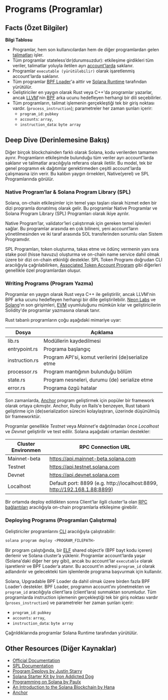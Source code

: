 # Programs (Programlar)

## Facts (Özet Bilgiler)

**Bilgi Tablosu**
- Programlar, hem son kullanıcılardan hem de diğer programlardan gelen [talimatları](./transactions) işler.
- Tüm programlar stateless’dır(durumsuzdur): etkileşime girdikleri tüm veriler, talimatlar yoluyla iletilen ayrı [account'larda](./accounts.md) saklanır.
- Programlar `executable (yürütülebilir)` olarak işaretlenmiş account'larda saklanır.
- Tüm programlar [BPF Loader](https://docs.solana.com/developing/runtime-facilities/programs#bpf-loader)'a aittir ve [Solana Runtime](https://docs.solana.com/developing/programming-model/runtime) tarafından yürütülür.
- Geliştiriciler en yaygın olarak Rust veya C++'da programlar yazarlar, ancak [LLVM](https://llvm.org/)'nin [BPF](https://en.wikipedia.org/wiki/Berkeley_Packet_Filter) arka ucunu hedefleyen herhangi bir dili seçebilirler.
- Tüm programların, talimat işlemenin gerçekleştiği tek bir giriş noktası vardır. 
(`process_instruction`); parametreler her zaman şunları içerir:
    - `program_id`: `pubkey`
    - `accounts`: `array`, 
    - `instruction_data`: `byte array`

## Deep Dive (Derinlemesine Bakış)

Diğer birçok blockchainden farklı olarak Solana, kodu verilerden tamamen ayırır. Programların etkileşimde bulunduğu tüm veriler ayrı account'larda saklanır ve talimatlar aracılığıyla referans olarak iletilir. Bu model, tek bir genel programın ek dağıtımlar gerektirmeden çeşitli account'larda çalışmasına izin verir. Bu kalıbın yaygın örnekleri, Native(yerel) ve SPL Programlarında görülür.

### Native Program’lar & Solana Program Library (SPL)

Solana, on-chain etkileşimler için temel yapı taşları olarak hizmet eden bir dizi programla donatılmış olarak gelir. Bu programlar Native Programlar ve Solana Program Library (SPL) Programları olarak ikiye ayrılır.

Native Program’lar, validator’leri çalıştırmak için gereken temel işlevleri sağlar. Bu programlar arasında en çok bilineni, yeni account’ların yönetilmesinden ve iki taraf arasında SOL transferinden sorumlu olan Sistem Programıdır.

SPL Programları, token oluşturma, takas etme ve ödünç vermenin yanı sıra stake pool (hisse havuzu) oluşturma ve on-chain name service dahil olmak üzere bir dizi on-chain etkinliği destekler. SPL Token Programı doğrudan CLI aracılığıyla çağrılabilirken, [Associated Token Account Program](https://spl.solana.com/associated-token-account) gibi diğerleri genellikle özel programlardan oluşur.

### Writing Programs (Program Yazma)

Programlar en yaygın olarak Rust veya C++ ile geliştirilir, ancak LLVM'nin BPF arka ucunu hedefleyen herhangi bir dille geliştirilebilir. [Neon Labs](https://neon-labs.org/) ve [Solang](https://solang.readthedocs.io/en/latest/)'ın son girişimleri, [EVM](https://ethereum.org/en/developers/docs/evm/) uyumluluğunu mümkün kılar ve geliştiricilerin Solidity'de programlar yazmasına olanak tanır.

Rust tabanlı programların çoğu aşağıdaki mimariye uyar:

| Dosya             | Açıklama                                             |
|-------------------|------------------------------------------------------|
| lib.rs            | Modüllerin kaydedilmesi                              |
| entrypoint.rs     | Programa başlangıç                                   |
| instruction.rs    | Program API'si, komut verilerini (de)serialize etme  |
| processor.rs      | Program mantığının bulunduğu bölüm                   |
| state.rs          | Program nesneleri, durumu (de) serialize etme        |
| error.rs          | Programa özgü hatalar                                |

Son zamanlarda, [Anchor](https://github.com/coral-xyz/anchor) program geliştirmek için popüler bir framework olarak ortaya çıkmıştır. Anchor, Ruby on Rails'e benzeyen, Rust tabanlı geliştirme için (de)serialization sürecini kolaylaştıran, üzerinde düşünülmüş bir frameworktür.


Programlar genellikle *Testnet* veya *Mainnet*'e dağıtılmadan önce *Localhost* ve *Devnet* geliştirilir ve test edilir. Solana aşağıdaki ortamları destekler:

| Cluster Environmen        | RPC Connection URL                                                        |
|---------------------------|---------------------------------------------------------------------------|
| Mainnet-beta              | https://api.mainnet-beta.solana.com                                       |
| Testnet                   | https://api.testnet.solana.com                                            |
| Devnet                    | https://api.devnet.solana.com                                             |
| Localhost                 | Default port: 8899 (e.g. http://localhost:8899, http://192.168.1.88:8899) |

Bir ortamda deploy edildikten sonra Client’lar ilgili cluster'la olan [RPC bağlantıları](https://docs.solana.com/developing/clients/jsonrpc-api) aracılığıyla on-chain programlarla etkileşime girebilir.

### Deploying Programs (Programları Çalıştırma)

Geliştiriciler programlarını [CLI](https://docs.solana.com/cli/deploy-a-program) aracılığıyla çalıştırabilir:

```bash
solana program deploy <PROGRAM_FILEPATH>
```

Bir program çalıştığında, bir [ELF](https://en.wikipedia.org/wiki/Executable_and_Linkable_Format) shared object’e (BPF bayt kodu içeren) derlenir ve Solana cluster’a yüklenir. Programlar account’larda yaşar (Solana'daki diğer her şey gibi), ancak bu account'lar `executable` olarak işaretlenir ve BPF Loader’a atanır. Bu account’ın adresi `program_id` olarak adlandırılır ve gelecekteki tüm işlemlerde programa başvurmak için kullanılır.

Solana, Upgradable BPF Loader da dahil olmak üzere birden fazla BPF Loader’ı destekler. BPF Loader, programın account’ını yönetmekten ve `program_id` aracılığıyla client’lara (client’lara) sunmaktan sorumludur. Tüm programlarda instruction işlemenin gerçekleştiği tek bir giriş noktası vardır (`proses_instruction`) ve parametreler her zaman şunları içerir:
- `program_id`: `pubkey`
- `accounts`: `array`, 
- `instruction_data`: `byte array`

Çağrıldıklarında programlar Solana Runtime tarafından yürütülür.

## Other Resources (Diğer Kaynaklar)

- [Official Documentation](https://docs.solana.com/developing/on-chain-programs/overview)
- [SPL Documentation](https://spl.solana.com/)
- [Program Deploys by Justin Starry](https://jstarry.notion.site/Program-deploys-29780c48794c47308d5f138074dd9838)
- [Solana Starter Kit by Iron Addicted Dog](https://book.solmeet.dev/notes/solana-starter-kit)
- [Programming on Solana by Paulx](https://paulx.dev/blog/2021/01/14/programming-on-solana-an-introduction/)
- [An Introduction to the Solana Blockchain by Hana](https://2501babe.github.io/posts/solana101.html)
- [Anchor](https://github.com/coral-xyz/anchor)

